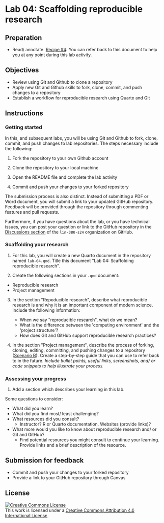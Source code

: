 # Lab 04: Scaffolding reproducible research

## Preparation

- Read/ annotate: [Recipe \#4](https://qtalr.github.io/qtalrkit/articles/recipe-4.html). You can refer back to this document to help you at any point during this lab activity.

## Objectives

- Review using Git and Github to clone a repository
- Apply new Git and Github skills to fork, clone, commit, and push changes to a repository
- Establish a workflow for reproducible research using Quarto and Git

## Instructions

### Getting started

In this, and subsequent labs, you will be using Git and Github to fork, clone, commit, and push changes to lab repositories. The steps necessary include the following:

1. Fork the repository to your own Github account

2. Clone the repository to your local machine

3. Open the README file and complete the lab activity

4. Commit and push your changes to your forked repository

The submission process is also distinct. Instead of submitting a PDF or Word document, you will submit a link to your updated GitHub repository. Feedback will be provided through the repository through commenting features and pull requests.

Furthermore, if you have questions about the lab, or you have technical issues, you can post your question or link to the GitHub repository in the [Discussions section](https://github.com/orgs/lin-380-s24/discussions) of the `lin-380-s24` organization on GitHub.

### Scaffolding your research

1. For this lab, you will create a new Quarto document in the repository named `lab-04.qmd`. Title this document "Lab 04: Scaffolding reproducible research".

2. Create the following sections in your `.qmd` document:

  - Reproducible research
  - Project management

3. In the section "Repoducible research", describe what reproducible research is and why it is an important component of modern science. Include the following information:

    - When we say "reproducible research", what do we mean?
    - What is the difference between the 'computing environment' and the 'project structure'?
    - How does Git and GitHub support reproducible research practices?

4. In the section "Project management", describe the process of forking, cloning, editing, committing, and pushing changes to a repository ([Scenario B](https://qtalr.github.io/qtalrkit/articles/recipe-4.html)). Create a step-by-step guide that you can use to refer back to in the future. *Include bullet points, useful links, screenshots, and/ or code snippets to help illustrate your process.*

### Assessing your progress

1. Add a section which describes your learning in this lab.

Some questions to consider:

  - What did you learn?
  - What did you find most/ least challenging?
  - What resources did you consult?
    - Instructor? R or Quarto documentation, Websites (provide links)?
  - What more would you like to know about reproducible research and/ or Git and GitHub?
    - Find potential resources you might consult to continue your learning. Provide links and a brief description of the resource.

## Submission for feedback

- Commit and push your changes to your forked repository
- Provide a link to your GitHub repository through Canvas

## License

<a rel="license" href="http://creativecommons.org/licenses/by/4.0/"><img alt="Creative Commons License" style="border-width:0" src="https://i.creativecommons.org/l/by/4.0/88x31.png" /></a><br />This work is licensed under a <a rel="license" href="http://creativecommons.org/licenses/by/4.0/">Creative Commons Attribution 4.0 International License</a>.
